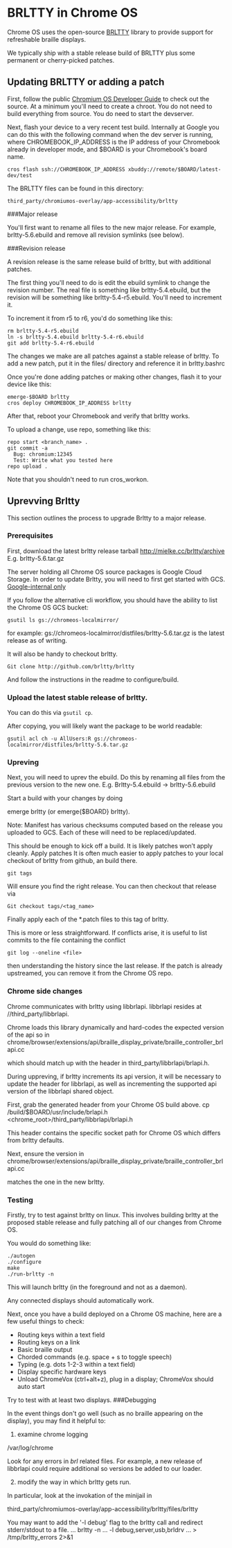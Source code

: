 # BRLTTY in Chrome OS

Chrome OS uses the open-source [BRLTTY](http://mielke.cc/brltty/)
library to provide support for refreshable braille displays.

We typically ship with a stable release build of BRLTTY plus some
permanent or cherry-picked patches.

## Updating BRLTTY or adding a patch

First, follow the public
[Chromium OS Developer Guide](http://www.chromium.org/chromium-os/developer-guide) to check out the source.
At a minimum you'll need to create a chroot.
You do not need to build everything from source.
You do need to start the devserver.

Next, flash your device to a very recent test build. Internally at Google
you can do this with the following command when the dev server is running,
where CHROMEBOOK_IP_ADDRESS is the IP address of your Chromebook already
in developer mode, and $BOARD is your Chromebook's board name.

```cros flash ssh://CHROMEBOOK_IP_ADDRESS xbuddy://remote/$BOARD/latest-dev/test```

The BRLTTY files can be found in this directory:

```third_party/chromiumos-overlay/app-accessibility/brltty```

###Major release

You'll first want to rename all files to the new major release. For example, brltty-5.6.ebuild and remove all revision symlinks (see below).

###Revision release

A revision release is the same release build of brltty, but with additional patches.

The first thing you'll need to do is edit the ebuild symlink to change the
revision number. The real file is something like brltty-5.4.ebuild,
but the revision will be something like brltty-5.4-r5.ebuild. You'll need
to increment it.

To increment it from r5 to r6, you'd do something like this:

```
rm brltty-5.4-r5.ebuild
ln -s brltty-5.4.ebuild brltty-5.4-r6.ebuild
git add brltty-5.4-r6.ebuild
```

The changes we make are all patches against a stable release of brltty.
To add a new patch, put it in the files/ directory and reference it in
brltty.bashrc

Once you're done adding patches or making other changes, flash it to your
device like this:

```
emerge-$BOARD brltty
cros deploy CHROMEBOOK_IP_ADDRESS brltty
```

After that, reboot your Chromebook and verify that brltty works.

To upload a change, use repo, something like this:

```
repo start <branch_name> .
git commit -a
  Bug: chromium:12345
  Test: Write what you tested here
repo upload .
```

Note that you shouldn't need to run cros_workon.

## Uprevving Brltty

This section outlines the process to upgrade Brltty to a major release.

### Prerequisites

First, download the latest brltty release tarball
http://mielke.cc/brltty/archive
E.g.
brltty-5.6.tar.gz

The server holding all Chrome OS source packages is Google Cloud Storage. In
order to update Brltty, you will need to first get started with GCS.
[Google-internal only](https://sites.google.com/a/google.com/chromeos/resources/engineering/releng/localmirror)

If you follow the alternative cli workflow, you should have the ability to
list the Chrome OS GCS bucket:

```gsutil ls gs://chromeos-localmirror/```

for example:
gs://chromeos-localmirror/distfiles/brltty-5.6.tar.gz
is the latest release as of writing.

It will also be handy to checkout brltty.

```Git clone http://github.com/brltty/brltty```

And follow the instructions in the readme to configure/build.

### Upload the latest stable release of brltty.

You can do this via ```gsutil cp```.

After copying, you will likely want the package to be world readable:

```
gsutil acl ch -u AllUsers:R gs://chromeos-localmirror/distfiles/brltty-5.6.tar.gz

```

### Upreving

Next, you will need to uprev the ebuild. Do this by renaming all files from the previous version to the new one.
E.g.
Brltty-5.4.ebuild -> brltty-5.6.ebuild

Start a build with your changes by doing

emerge brltty
(or emerge{$BOARD} brltty).

Note: Manifest has various checksums computed based on the release you uploaded to GCS. Each of these will need to be replaced/updated.

This should be enough to kick off a build. It is likely patches won’t apply cleanly.
Apply patches
It is often much easier to apply patches to your local checkout of brltty from github, an build there.

```git tags```

Will ensure you find the right release. You can then checkout that release via

```Git checkout tags/<tag_name>```

Finally apply each of the *.patch files to this tag of brltty.

This is more or less straightforward. If conflicts arise, it is useful to list
commits to the file containing the conflict

```git log --oneline <file>```

then understanding the history since the last release. If the patch is already
upstreamed, you can remove it from the Chrome OS repo.

### Chrome side changes

Chrome communicates with brltty using libbrlapi.
libbrlapi resides at //third_party/libbrlapi.

Chrome loads this library dynamically and hard-codes the expected version of the api so in
chrome/browser/extensions/api/braille_display_private/braille_controller_brlapi.cc

which should match up with the header in
third_party/libbrlapi/brlapi.h.

During uppreving, if brltty increments its api version, it will be necessary to update the header for libbrlapi, as well as incrementing the supported api version of the libbrlapi shared object.

First, grab the generated header from your Chrome OS build above.
cp <chromeos root>/build/$BOARD/usr/include/brlapi.h <chrome_root>/third_party/libbrlapi/brlapi.h

This header contains the specific socket path for Chrome OS which differs from brltty defaults.

Next, ensure the version in
chrome/browser/extensions/api/braille_display_private/braille_controller_brlapi.cc

matches the one in the new brltty.

### Testing

Firstly, try to test against brltty on linux. This involves building brltty at
the proposed stable release and fully patching all of our changes from Chrome
OS.

You would do something like:

```
./autogen
./configure
make
./run-brltty -n
```

This will launch brltty (in the foreground and not as a daemon).

Any connected displays should automatically work.

Next, once you have a build deployed on a Chrome OS machine, here are a few
useful things to check:
* Routing keys within a text field
* Routing keys on a link
* Basic braille output
* Chorded commands (e.g. space + s to toggle speech)
* Typing (e.g. dots 1-2-3 within a text field)
* Display specific hardware keys
* Unload ChromeVox (ctrl+alt+z), plug in a display; ChromeVox should auto
start

Try to test with at least two displays.
###Debugging

In the event things don't go well (such as no braille appearing on the display),
you may find it helpful to:

1. examine chrome logging

/var/log/chrome

Look for any errors in *brl* related files. For example, a new release of
libbrlapi could require additional so versions be added to our loader.

2. modify the way in which brltty gets run.

In particular, look at the invokation of the minijail in

third_party/chromiumos-overlay/app-accessibility/brltty/files/brltty

You may want to add the '-l debug' flag to the brltty call and redirect stderr/stdout to a file.
... brltty -n ... -l debug,server,usb,brldrv ... > /tmp/brltty_errors 2>&1
